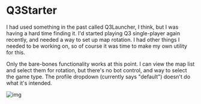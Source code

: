# Q3Starter

I had used something in the past called Q3Launcher, I think, but I was having a hard time finding it. I'd started playing Q3 single-player again recently, and needed a way to set up map rotation. I had other things I needed to be working on, so of course it was time to make my own utility for this.

Only the bare-bones functionality works at this point. I can view the map list and select them for rotation, but there's no bot control, and way to select the game type. The profile dropdown (currently says "default") doesn't do what it's intended.

![img](https://adamosoftware.blob.core.windows.net:443/images/Q3starter.PNG)
